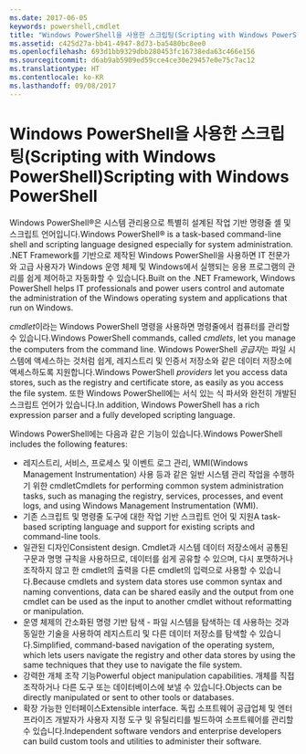 ```yaml
---
ms.date: 2017-06-05
keywords: powershell,cmdlet
title: "Windows PowerShell을 사용한 스크립팅(Scripting with Windows PowerShell)"
ms.assetid: c425d27a-bb41-4947-8d73-ba5480bc8ee0
ms.openlocfilehash: 693d1bb9329dbb280453fc16738eda63c466e156
ms.sourcegitcommit: d6ab9ab5909ed59cce4ce30e29457e0e75c7ac12
ms.translationtype: HT
ms.contentlocale: ko-KR
ms.lasthandoff: 09/08/2017
---
```

# <a name="scripting-with-windows-powershell"></a><span data-ttu-id="9dac3-103">Windows PowerShell을 사용한 스크립팅(Scripting with Windows PowerShell)</span><span class="sxs-lookup"><span data-stu-id="9dac3-103">Scripting with Windows PowerShell</span></span>

<span data-ttu-id="9dac3-104">Windows PowerShell®은 시스템 관리용으로 특별히 설계된 작업 기반 명령줄 셸 및 스크립트 언어입니다.</span><span class="sxs-lookup"><span data-stu-id="9dac3-104">Windows PowerShell® is a task-based command-line shell and scripting language designed especially for system administration.</span></span> <span data-ttu-id="9dac3-105">.NET Framework를 기반으로 제작된 Windows PowerShell을 사용하면 IT 전문가와 고급 사용자가 Windows 운영 체제 및 Windows에서 실행되는 응용 프로그램의 관리를 쉽게 제어하고 자동화할 수 있습니다.</span><span class="sxs-lookup"><span data-stu-id="9dac3-105">Built on the .NET Framework, Windows PowerShell helps IT professionals and power users control and automate the administration of the Windows operating system and applications that run on Windows.</span></span>

<span data-ttu-id="9dac3-106">*cmdlet*이라는 Windows PowerShell 명령을 사용하면 명령줄에서 컴퓨터를 관리할 수 있습니다.</span><span class="sxs-lookup"><span data-stu-id="9dac3-106">Windows PowerShell commands, called *cmdlets*, let you manage the computers from the command line.</span></span> <span data-ttu-id="9dac3-107">Windows PowerShell *공급자*는 파일 시스템에 액세스하는 것처럼 쉽게, 레지스트리 및 인증서 저장소와 같은 데이터 저장소에 액세스하도록 지원합니다.</span><span class="sxs-lookup"><span data-stu-id="9dac3-107">Windows PowerShell *providers* let you access data stores, such as the registry and certificate store, as easily as you access the file system.</span></span> <span data-ttu-id="9dac3-108">또한 Windows PowerShell에는 서식 있는 식 파서와 완전히 개발된 스크립트 언어가 있습니다.</span><span class="sxs-lookup"><span data-stu-id="9dac3-108">In addition, Windows PowerShell has a rich expression parser and a fully developed scripting language.</span></span>

<span data-ttu-id="9dac3-109">Windows PowerShell에는 다음과 같은 기능이 있습니다.</span><span class="sxs-lookup"><span data-stu-id="9dac3-109">Windows PowerShell includes the following features:</span></span>

- <span data-ttu-id="9dac3-110">레지스트리, 서비스, 프로세스 및 이벤트 로그 관리, WMI(Windows Management Instrumentation) 사용 등과 같은 일반 시스템 관리 작업을 수행하기 위한 cmdlet</span><span class="sxs-lookup"><span data-stu-id="9dac3-110">Cmdlets for performing common system administration tasks, such as managing the registry, services, processes, and event logs, and using Windows Management Instrumentation (WMI).</span></span>
- <span data-ttu-id="9dac3-111">기존 스크립트 및 명령줄 도구에 대한 작업 기반 스크립트 언어 및 지원</span><span class="sxs-lookup"><span data-stu-id="9dac3-111">A task-based scripting language and support for existing scripts and command-line tools.</span></span>
- <span data-ttu-id="9dac3-112">일관된 디자인</span><span class="sxs-lookup"><span data-stu-id="9dac3-112">Consistent design.</span></span> <span data-ttu-id="9dac3-113">Cmdlet과 시스템 데이터 저장소에서 공통된 구문과 명명 규칙을 사용하므로, 데이터를 쉽게 공유할 수 있으며, 다시 포맷하거나 조작하지 않고 한 cmdlet의 출력을 다른 cmdlet의 입력으로 사용할 수 있습니다.</span><span class="sxs-lookup"><span data-stu-id="9dac3-113">Because cmdlets and system data stores use common syntax and naming conventions, data can be shared easily and the output from one cmdlet can be used as the input to another cmdlet without reformatting or manipulation.</span></span>
- <span data-ttu-id="9dac3-114">운영 체제의 간소화된 명령 기반 탐색 - 파일 시스템을 탐색하는 데 사용하는 것과 동일한 기술을 사용하여 레지스트리 및 다른 데이터 저장소를 탐색할 수 있습니다.</span><span class="sxs-lookup"><span data-stu-id="9dac3-114">Simplified, command-based navigation of the operating system, which lets users navigate the registry and other data stores by using the same techniques that they use to navigate the file system.</span></span>
- <span data-ttu-id="9dac3-115">강력한 개체 조작 기능</span><span class="sxs-lookup"><span data-stu-id="9dac3-115">Powerful object manipulation capabilities.</span></span> <span data-ttu-id="9dac3-116">개체를 직접 조작하거나 다른 도구 또는 데이터베이스에 보낼 수 있습니다.</span><span class="sxs-lookup"><span data-stu-id="9dac3-116">Objects can be directly manipulated or sent to other tools or databases.</span></span>
- <span data-ttu-id="9dac3-117">확장 가능한 인터페이스</span><span class="sxs-lookup"><span data-stu-id="9dac3-117">Extensible interface.</span></span> <span data-ttu-id="9dac3-118">독립 소프트웨어 공급업체 및 엔터프라이즈 개발자가 사용자 지정 도구 및 유틸리티를 빌드하여 소프트웨어를 관리할 수 있습니다.</span><span class="sxs-lookup"><span data-stu-id="9dac3-118">Independent software vendors and enterprise developers can build custom tools and utilities to administer their software.</span></span>

